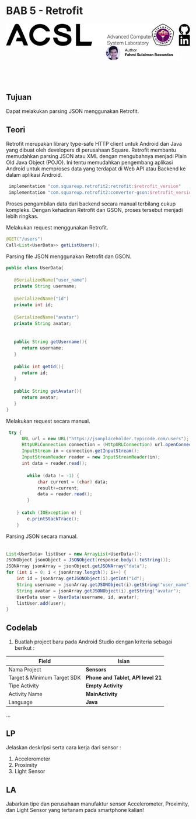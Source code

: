 # BAB 5 - Retrofit
<img align="left" src="../images/logo.png" width="400">
<img align="left" src="../images/logo_ug.jpg" width="60">
<a href="https://github.com/fahmisbas">
  <img align="right" src="../images/Github.png" width="30">
</a>
<a href="https://www.linkedin.com/in/fahmisbas/">
  <img align="right" src="../images/LinkedIn.png" width="30">
</a>
<img align="right" src="../images/FahmiSulaimanBaswedan.png" width="200">
<br/><br/><br/><br/>

<br/><br/><br/><br/>

## Tujuan
Dapat melakukan parsing JSON menggunakan Retrofit.

## Teori

Retrofit merupakan library type-safe HTTP client untuk Android dan Java yang dibuat oleh developers di perusahaan Square. Retrofit membantu memudahkan parsing JSON atau XML dengan mengubahnya menjadi Plain Old Java Object (POJO). Ini tentu memudahkan pengembang aplikasi Android untuk memproses data yang terdapat di Web API atau Backend ke dalam aplikasi Android. 


```gradle
 implementation "com.squareup.retrofit2:retrofit:$retrofit_version"
 implementation "com.squareup.retrofit2:converter-gson:$retrofit_version"
```

Proses pengambilan data dari backend secara manual terbilang cukup kompleks. Dengan kehadiran Retrofit dan GSON, proses tersebut menjadi lebih ringkas.


Melakukan request menggunakan Retrofit.

``` java
@GET("/users")
Call<List<UserData>> getListUsers();
```
Parsing file JSON menggunakan Retrofit dan GSON.

``` java
public class UserData{
 
   @SerializedName("user_name")
   private String username;
 
   @SerializedName("id")
   private int id;
 
   @SerializedName("avatar")
   private String avatar;
 
 
   public String getUsername(){
      return username;
   }
 
   public int getId(){
      return id;
   }
 
   public String getAvatar(){
      return avatar;
   }
}
```


Melakukan request secara manual. 

```java
 try {
      URL url = new URL("https://jsonplaceholder.typicode.com/users");
      HttpURLConnection connection = (HttpURLConnection) url.openConnection();
      InputStream in = connection.getInputStream();
      InputStreamReader reader = new InputStreamReader(in);
      int data = reader.read();

        while (data != -1) {
            char current = (char) data;
            result+=current;
            data = reader.read();
        }

    } catch (IOException e) {
        e.printStackTrace();
    }

```
Parsing JSON secara manual.
```java

List<UserData> listUser = new ArrayList<UserData>();
JSONObject jsonObject = JSONObject(response.body().toString());
JSONArray jsonArray = jsonObject.getJSONArray("data");
for (int i = 0; i < jsonArray.length(); i++) {
    int id = jsonArray.getJSONObject(i).getInt("id");
    String username = jsonArray.getJSONObject(i).getString("user_name");
    String avatar = jsonArray.getJSONObject(i).getString("avatar");
    UserData user = UserData(username, id, avatar);
    listUser.add(user);
}
```





## Codelab
1. Buatlah project baru pada Android Studio dengan kriteria sebagai berikut : 

| Field     | Isian |
| ---      | ---       |
| Nama Project  | **Sensors**   |
| Target & Minimum Target SDK  | **Phone and Tablet, API level 21**  |
| Tipe Activity | **Empty Activity** |
| Activity Name | **MainActivity** | 
| Language | **Java** |

...

## LP
Jelaskan deskripsi serta cara kerja dari sensor :
1. Accelerometer
2. Proximity
3. Light Sensor

## LA
Jabarkan tipe dan perusahaan manufaktur sensor Accelerometer, Proximity, dan Light Sensor yang tertanam pada smartphone kalian!
